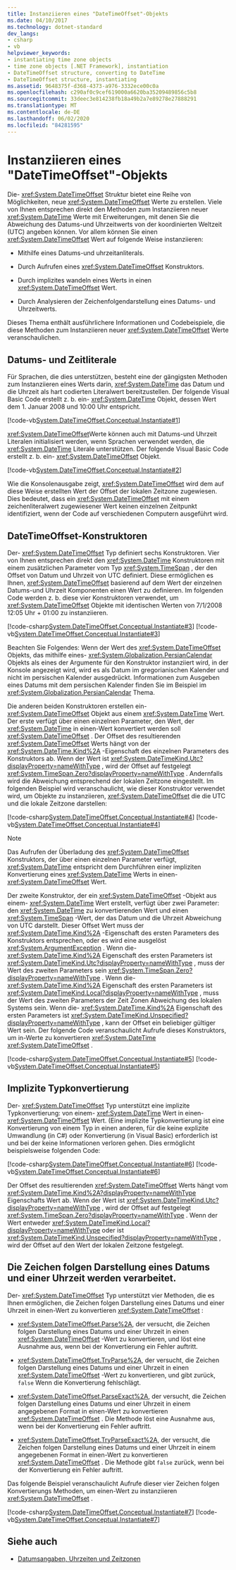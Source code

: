 ```yaml
---
title: Instanziieren eines "DateTimeOffset"-Objekts
ms.date: 04/10/2017
ms.technology: dotnet-standard
dev_langs:
- csharp
- vb
helpviewer_keywords:
- instantiating time zone objects
- time zone objects [.NET Framework], instantiation
- DateTimeOffset structure, converting to DateTime
- DateTimeOffset structure, instantiating
ms.assetid: 9648375f-d368-4373-a976-3332ece00c0a
ms.openlocfilehash: c290af0c9cef619000a6620ba35209489856c5b8
ms.sourcegitcommit: 33deec3e814238fb18a49b2a7e89278e27888291
ms.translationtype: MT
ms.contentlocale: de-DE
ms.lasthandoff: 06/02/2020
ms.locfileid: "84281595"
---
```

# <a name="instantiating-a-datetimeoffset-object"></a>Instanziieren eines "DateTimeOffset"-Objekts

Die- <xref:System.DateTimeOffset> Struktur bietet eine Reihe von Möglichkeiten, neue <xref:System.DateTimeOffset> Werte zu erstellen. Viele von Ihnen entsprechen direkt den Methoden zum Instanziieren neuer <xref:System.DateTime> Werte mit Erweiterungen, mit denen Sie die Abweichung des Datums-und Uhrzeitwerts von der koordinierten Weltzeit (UTC) angeben können. Vor allem können Sie einen <xref:System.DateTimeOffset> Wert auf folgende Weise instanziieren:

- Mithilfe eines Datums-und uhrzeitanliterals.

- Durch Aufrufen eines <xref:System.DateTimeOffset> Konstruktors.

- Durch implizites wandeln eines Werts in einen <xref:System.DateTimeOffset> Wert.

- Durch Analysieren der Zeichenfolgendarstellung eines Datums- und Uhrzeitwerts.

Dieses Thema enthält ausführlichere Informationen und Codebeispiele, die diese Methoden zum Instanziieren neuer <xref:System.DateTimeOffset> Werte veranschaulichen.

## <a name="date-and-time-literals"></a>Datums- und Zeitliterale

Für Sprachen, die dies unterstützen, besteht eine der gängigsten Methoden zum Instanziieren eines Werts darin, <xref:System.DateTime> das Datum und die Uhrzeit als hart codierten Literalwert bereitzustellen. Der folgende Visual Basic Code erstellt z. b. ein- <xref:System.DateTime> Objekt, dessen Wert dem 1. Januar 2008 und 10:00 Uhr entspricht.

[!code-vb[System.DateTimeOffset.Conceptual.Instantiate#1](../../../samples/snippets/visualbasic/VS_Snippets_CLR_System/system.DateTimeOffset.Conceptual.Instantiate/vb/Instantiate.vb#1)]

<xref:System.DateTimeOffset>Werte können auch mit Datums-und Uhrzeit Literalen initialisiert werden, wenn Sprachen verwendet werden, die <xref:System.DateTime> Literale unterstützen. Der folgende Visual Basic Code erstellt z. b. ein- <xref:System.DateTimeOffset> Objekt.

[!code-vb[System.DateTimeOffset.Conceptual.Instantiate#2](../../../samples/snippets/visualbasic/VS_Snippets_CLR_System/system.DateTimeOffset.Conceptual.Instantiate/vb/Instantiate.vb#2)]

Wie die Konsolenausgabe zeigt, <xref:System.DateTimeOffset> wird dem auf diese Weise erstellten Wert der Offset der lokalen Zeitzone zugewiesen. Dies bedeutet, dass ein <xref:System.DateTimeOffset> mit einem zeichenliteralwert zugewiesener Wert keinen einzelnen Zeitpunkt identifiziert, wenn der Code auf verschiedenen Computern ausgeführt wird.

## <a name="datetimeoffset-constructors"></a>DateTimeOffset-Konstruktoren

Der- <xref:System.DateTimeOffset> Typ definiert sechs Konstruktoren. Vier von Ihnen entsprechen direkt den <xref:System.DateTime> Konstruktoren mit einem zusätzlichen Parameter vom Typ <xref:System.TimeSpan> , der den Offset von Datum und Uhrzeit von UTC definiert. Diese ermöglichen es Ihnen, <xref:System.DateTimeOffset> basierend auf dem Wert der einzelnen Datums-und Uhrzeit Komponenten einen Wert zu definieren. Im folgenden Code werden z. b. diese vier Konstruktoren verwendet, um <xref:System.DateTimeOffset> Objekte mit identischen Werten von 7/1/2008 12:05 Uhr + 01:00 zu instanziieren.

[!code-csharp[System.DateTimeOffset.Conceptual.Instantiate#3](../../../samples/snippets/csharp/VS_Snippets_CLR_System/system.DateTimeOffset.Conceptual.Instantiate/cs/Instantiate.cs#3)]
[!code-vb[System.DateTimeOffset.Conceptual.Instantiate#3](../../../samples/snippets/visualbasic/VS_Snippets_CLR_System/system.DateTimeOffset.Conceptual.Instantiate/vb/Instantiate.vb#3)]

Beachten Sie Folgendes: Wenn der Wert des <xref:System.DateTimeOffset> Objekts, das mithilfe eines- <xref:System.Globalization.PersianCalendar> Objekts als eines der Argumente für den Konstruktor instanziiert wird, in der Konsole angezeigt wird, wird es als Datum im gregorianischen Kalender und nicht im persischen Kalender ausgedrückt. Informationen zum Ausgeben eines Datums mit dem persischen Kalender finden Sie im Beispiel im <xref:System.Globalization.PersianCalendar> Thema.

Die anderen beiden Konstruktoren erstellen ein- <xref:System.DateTimeOffset> Objekt aus einem <xref:System.DateTime> Wert. Der erste verfügt über einen einzelnen Parameter, den Wert, der <xref:System.DateTime> in einen-Wert konvertiert werden soll <xref:System.DateTimeOffset> . Der Offset des resultierenden <xref:System.DateTimeOffset> Werts hängt von der <xref:System.DateTime.Kind%2A> -Eigenschaft des einzelnen Parameters des Konstruktors ab. Wenn der Wert ist <xref:System.DateTimeKind.Utc?displayProperty=nameWithType> , wird der Offset auf festgelegt <xref:System.TimeSpan.Zero?displayProperty=nameWithType> . Andernfalls wird die Abweichung entsprechend der lokalen Zeitzone eingestellt. Im folgenden Beispiel wird veranschaulicht, wie dieser Konstruktor verwendet wird, um Objekte zu instanziieren, <xref:System.DateTimeOffset> die die UTC und die lokale Zeitzone darstellen:

[!code-csharp[System.DateTimeOffset.Conceptual.Instantiate#4](../../../samples/snippets/csharp/VS_Snippets_CLR_System/system.DateTimeOffset.Conceptual.Instantiate/cs/Instantiate.cs#4)]
[!code-vb[System.DateTimeOffset.Conceptual.Instantiate#4](../../../samples/snippets/visualbasic/VS_Snippets_CLR_System/system.DateTimeOffset.Conceptual.Instantiate/vb/Instantiate.vb#4)]

> [!NOTE]
> Das Aufrufen der Überladung des <xref:System.DateTimeOffset> Konstruktors, der über einen einzelnen Parameter verfügt, <xref:System.DateTime> entspricht dem Durchführen einer impliziten Konvertierung eines <xref:System.DateTime> Werts in einen- <xref:System.DateTimeOffset> Wert.

Der zweite Konstruktor, der ein <xref:System.DateTimeOffset> -Objekt aus einem- <xref:System.DateTime> Wert erstellt, verfügt über zwei Parameter: den <xref:System.DateTime> zu konvertierenden Wert und einen <xref:System.TimeSpan> -Wert, der das Datum und die Uhrzeit Abweichung von UTC darstellt. Dieser Offset Wert muss der <xref:System.DateTime.Kind%2A> -Eigenschaft des ersten Parameters des Konstruktors entsprechen, oder es wird eine ausgelöst <xref:System.ArgumentException> . Wenn die- <xref:System.DateTime.Kind%2A> Eigenschaft des ersten Parameters ist <xref:System.DateTimeKind.Utc?displayProperty=nameWithType> , muss der Wert des zweiten Parameters sein <xref:System.TimeSpan.Zero?displayProperty=nameWithType> . Wenn die- <xref:System.DateTime.Kind%2A> Eigenschaft des ersten Parameters ist <xref:System.DateTimeKind.Local?displayProperty=nameWithType> , muss der Wert des zweiten Parameters der Zeit Zonen Abweichung des lokalen Systems sein. Wenn die- <xref:System.DateTime.Kind%2A> Eigenschaft des ersten Parameters ist <xref:System.DateTimeKind.Unspecified?displayProperty=nameWithType> , kann der Offset ein beliebiger gültiger Wert sein. Der folgende Code veranschaulicht Aufrufe dieses Konstruktors, um in-Werte zu konvertieren <xref:System.DateTime> <xref:System.DateTimeOffset> .

[!code-csharp[System.DateTimeOffset.Conceptual.Instantiate#5](../../../samples/snippets/csharp/VS_Snippets_CLR_System/system.DateTimeOffset.Conceptual.Instantiate/cs/Instantiate.cs#5)]
[!code-vb[System.DateTimeOffset.Conceptual.Instantiate#5](../../../samples/snippets/visualbasic/VS_Snippets_CLR_System/system.DateTimeOffset.Conceptual.Instantiate/vb/Instantiate.vb#5)]

## <a name="implicit-type-conversion"></a>Implizite Typkonvertierung

Der- <xref:System.DateTimeOffset> Typ unterstützt eine implizite Typkonvertierung: von einem- <xref:System.DateTime> Wert in einen- <xref:System.DateTimeOffset> Wert. (Eine implizite Typkonvertierung ist eine Konvertierung von einem Typ in einen anderen, für die keine explizite Umwandlung (in C#) oder Konvertierung (in Visual Basic) erforderlich ist und bei der keine Informationen verloren gehen. Dies ermöglicht beispielsweise folgenden Code:

[!code-csharp[System.DateTimeOffset.Conceptual.Instantiate#6](../../../samples/snippets/csharp/VS_Snippets_CLR_System/system.DateTimeOffset.Conceptual.Instantiate/cs/Instantiate.cs#6)]
[!code-vb[System.DateTimeOffset.Conceptual.Instantiate#6](../../../samples/snippets/visualbasic/VS_Snippets_CLR_System/system.DateTimeOffset.Conceptual.Instantiate/vb/Instantiate.vb#6)]

Der Offset des resultierenden <xref:System.DateTimeOffset> Werts hängt vom <xref:System.DateTime.Kind%2A?displayProperty=nameWithType> Eigenschafts Wert ab. Wenn der Wert ist <xref:System.DateTimeKind.Utc?displayProperty=nameWithType> , wird der Offset auf festgelegt <xref:System.TimeSpan.Zero?displayProperty=nameWithType> . Wenn der Wert entweder <xref:System.DateTimeKind.Local?displayProperty=nameWithType> oder ist <xref:System.DateTimeKind.Unspecified?displayProperty=nameWithType> , wird der Offset auf den Wert der lokalen Zeitzone festgelegt.

## <a name="parsing-the-string-representation-of-a-date-and-time"></a>Die Zeichen folgen Darstellung eines Datums und einer Uhrzeit werden verarbeitet.

Der- <xref:System.DateTimeOffset> Typ unterstützt vier Methoden, die es Ihnen ermöglichen, die Zeichen folgen Darstellung eines Datums und einer Uhrzeit in einen-Wert zu konvertieren <xref:System.DateTimeOffset> :

- <xref:System.DateTimeOffset.Parse%2A>, der versucht, die Zeichen folgen Darstellung eines Datums und einer Uhrzeit in einen <xref:System.DateTimeOffset> -Wert zu konvertieren, und löst eine Ausnahme aus, wenn bei der Konvertierung ein Fehler auftritt.

- <xref:System.DateTimeOffset.TryParse%2A>, der versucht, die Zeichen folgen Darstellung eines Datums und einer Uhrzeit in einen <xref:System.DateTimeOffset> -Wert zu konvertieren, und gibt zurück, `false` Wenn die Konvertierung fehlschlägt.

- <xref:System.DateTimeOffset.ParseExact%2A>, der versucht, die Zeichen folgen Darstellung eines Datums und einer Uhrzeit in einem angegebenen Format in einen-Wert zu konvertieren <xref:System.DateTimeOffset> . Die Methode löst eine Ausnahme aus, wenn bei der Konvertierung ein Fehler auftritt.

- <xref:System.DateTimeOffset.TryParseExact%2A>, der versucht, die Zeichen folgen Darstellung eines Datums und einer Uhrzeit in einem angegebenen Format in einen-Wert zu konvertieren <xref:System.DateTimeOffset> . Die Methode gibt `false` zurück, wenn bei der Konvertierung ein Fehler auftritt.

Das folgende Beispiel veranschaulicht Aufrufe dieser vier Zeichen folgen Konvertierungs Methoden, um einen-Wert zu instanziieren <xref:System.DateTimeOffset> .

[!code-csharp[System.DateTimeOffset.Conceptual.Instantiate#7](../../../samples/snippets/csharp/VS_Snippets_CLR_System/system.DateTimeOffset.Conceptual.Instantiate/cs/Instantiate.cs#7)]
[!code-vb[System.DateTimeOffset.Conceptual.Instantiate#7](../../../samples/snippets/visualbasic/VS_Snippets_CLR_System/system.DateTimeOffset.Conceptual.Instantiate/vb/Instantiate.vb#7)]

## <a name="see-also"></a>Siehe auch

- [Datumsangaben, Uhrzeiten und Zeitzonen](index.md)
